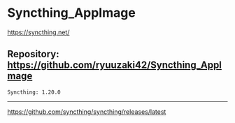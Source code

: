 
# Syncthing_AppImage
https://syncthing.net/

## Repository: https://github.com/ryuuzaki42/Syncthing_AppImage
    Syncthing: 1.20.0

---
https://github.com/syncthing/syncthing/releases/latest
